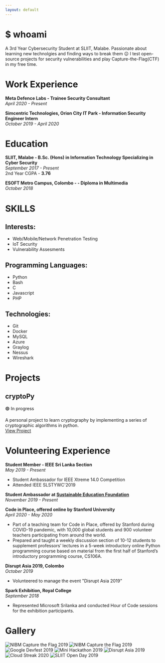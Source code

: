 ```yaml
---
layout: default
---
```


# $ whoami

A 3rd Year Cybersecurity Student at SLIIT, Malabe. Passionate about learning new technolgies and finding ways to break them 😉
I test open-source projects for security vulnerabilities and play Capture-the-Flag(CTF) in my free time. 
# Work Experience

**Meta Defence Labs \- Trainee Security Consultant** <br>
*April 2020 \- Present*

**Simcentric Technologies, Orion City IT Park \- Information Security Engineer Intern** <br>
*October 2019 \- April 2020*

# Education
**SLIIT, Malabe \- B.Sc. (Hons) in Information Technology Specializing in Cyber Security** <br>
*September 2017 \- Present* <br>
2nd Year CGPA - **3.76**

**ESOFT Metro Campus, Colombo \- - Diploma in Multimedia** <br>
*October 2018*

# SKILLS 

## Interests:
- Web/Mobile/Network Penetration Testing
- IoT Security
- Vulnerability Assesments

## Programming Languages: 
- Python
- Bash
- C 
- Javascript
- PHP

## Technologies:
- Git
- Docker
- MySQL
- Azure
- Graylog
- Nessus
- Wireshark

# Projects 

## cryptoPy 
🟢 In  progress

A personal project to learn cryptography by implementing a series of cryptographic algorithms in python. <br>
[View Project](https://github.com/swsjonathan/cryptopy)


# Volunteering Experience 

**Student Member \- IEEE Sri Lanka Section** <br>
*May 2019 \- Present* <br>
- Student Ambassador for IEEE Xtreme 14.0 Competition
- Attended IEEE SLSTYWC'2019 

**Student Ambassador at [Sustainable Education Foundation](https://sefglobal.org/)** <br>
*November 2019 \- Present*

**Code in Place, offered online by Stanford University** <br>
*April 2020 \- May 2020* <br>
- Part of a teaching team for Code in Place, offered by Stanford during COVID-19 pandemic, with 10,000 global students and 900 volunteer teachers participating from around the world. 
- Prepared and taught a weekly discussion section of 10-12 students to supplement professors’ lectures in a 5-week introductory online Python programming course based on material from the first half of Stanford’s introductory programming course, CS106A.

**Disrupt Asia 2019, Colombo** <br>
*October 2019* <br>
- Volunteered to manage the event "Disrupt Asia 2019"

**Spark Exhibition, Royal College** <br> 
*September 2018* <br>
- Represented Microsoft Srilanka and conducted Hour of Code sessions for the exhibition participants. 


# Gallery 
![NIBM Capture the Flag 2019](/assets/img/nibm.jpg)
![NIBM Capture the Flag 2019](/assets/img/nibm_ctf_winners.jpg)
![Google Devfest 2019](/assets/img/gdg_devfest_2019.jpeg)
![Mini Hackathon 2019](/assets/img/mini_hackathon_2019.jpg)
![Disrupt Asia 2019](/assets/img/disrupt_asia_2019.jpg)
![Cloud Streak 2020](/assets/img/cloud_streak.jpg)
![SLIIT Open Day 2019](/assets/img/sliit_open_day_2019.jpg)


